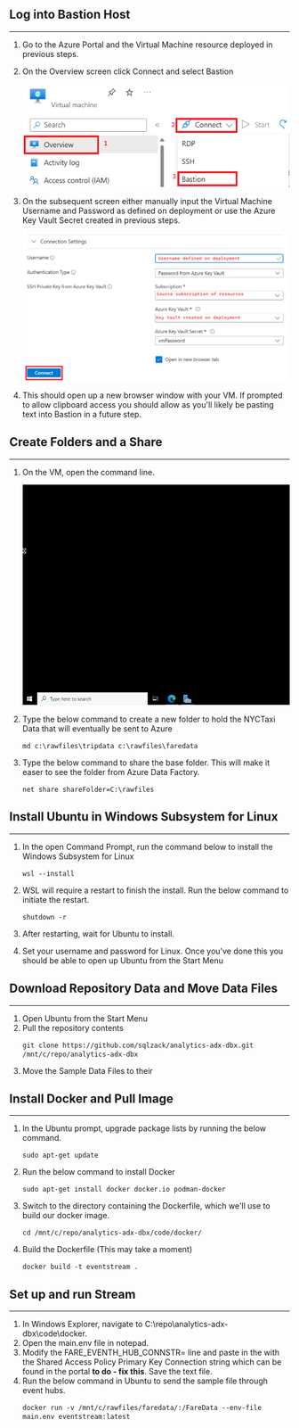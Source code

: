 ## Log into Bastion Host
___
1)  Go to the Azure Portal and the Virtual Machine resource deployed in previous steps.
2)  On the Overview screen click Connect and select Bastion

      ![](./images/vmSetup01.png)
3) On the subsequent screen either manually input the Virtual Machine Username and Password as defined on deployment or use the Azure Key Vault Secret created in previous steps.


      ![](./images/vmSetup02.png)
4) This should open up a new browser window with your VM. If prompted to allow clipboard access you should allow as you'll likely be pasting text into Bastion in a future step.

## Create Folders and a Share
___
1) On the VM, open the command line.

    ![](./images/opencmd.gif)

2) Type the below command to create a new folder to hold the NYCTaxi Data that will eventually be sent to Azure
      ```
      md c:\rawfiles\tripdata c:\rawfiles\faredata
      ```
3) Type the below command to share the base folder. This will make it easer to see the folder from Azure Data Factory.
      ```
      net share shareFolder=C:\rawfiles
      ```

## Install Ubuntu in Windows Subsystem for Linux
___
1) In the open Command Prompt, run the command below to install the Windows Subsystem for Linux
    ```
    wsl --install
    ```

2) WSL will require a restart to finish the install. Run the below command to initiate the restart.
    ```
    shutdown -r
    ```
3) After restarting, wait for Ubuntu to install.
4) Set your username and password for Linux. Once you've done this you should be able to open up Ubuntu from the Start Menu

## Download Repository Data and Move Data Files
___
1) Open Ubuntu from the Start Menu
2) Pull the repository contents
    ```
    git clone https://github.com/sqlzack/analytics-adx-dbx.git /mnt/c/repo/analytics-adx-dbx
    ```
3) Move the Sample Data Files to their 

## Install Docker and Pull Image
___
1) In the Ubuntu prompt, upgrade package lists by running the below command.
    ```
    sudo apt-get update
    ```
2) Run the below command to install Docker
    ```
    sudo apt-get install docker docker.io podman-docker
    ```

4) Switch to the directory containing the Dockerfile, which we'll use to build our docker image.
    ```
    cd /mnt/c/repo/analytics-adx-dbx/code/docker/
    ```
5) Build the Dockerfile (This may take a moment)
    ```
    docker build -t eventstream .
    ```

## Set up and run Stream
___
1) In Windows Explorer, navigate to C:\repo\analytics-adx-dbx\code\docker.
2) Open the main.env file in notepad.
3) Modify the FARE_EVENTH_HUB_CONNSTR= line and paste in the with the Shared Access Policy Primary Key Connection string which can be found in the portal **to do - fix this**. Save the text file.
4) Run the below command in Ubuntu to send the sample file through event hubs.
    ```
    docker run -v /mnt/c/rawfiles/faredata/:/FareData --env-file main.env eventstream:latest
    ```